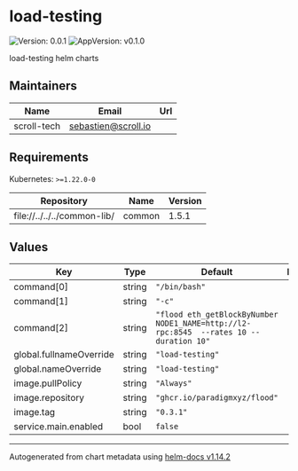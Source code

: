 # load-testing

![Version: 0.0.1](https://img.shields.io/badge/Version-0.0.1-informational?style=flat-square) ![AppVersion: v0.1.0](https://img.shields.io/badge/AppVersion-v0.1.0-informational?style=flat-square)

load-testing helm charts

## Maintainers

| Name | Email | Url |
| ---- | ------ | --- |
| scroll-tech | <sebastien@scroll.io> |  |

## Requirements

Kubernetes: `>=1.22.0-0`

| Repository | Name | Version |
|------------|------|---------|
| file://../../../common-lib/ | common | 1.5.1 |

## Values

| Key | Type | Default | Description |
|-----|------|---------|-------------|
| command[0] | string | `"/bin/bash"` |  |
| command[1] | string | `"-c"` |  |
| command[2] | string | `"flood eth_getBlockByNumber NODE1_NAME=http://l2-rpc:8545  --rates 10 --duration 10"` |  |
| global.fullnameOverride | string | `"load-testing"` |  |
| global.nameOverride | string | `"load-testing"` |  |
| image.pullPolicy | string | `"Always"` |  |
| image.repository | string | `"ghcr.io/paradigmxyz/flood"` |  |
| image.tag | string | `"0.3.1"` |  |
| service.main.enabled | bool | `false` |  |

----------------------------------------------
Autogenerated from chart metadata using [helm-docs v1.14.2](https://github.com/norwoodj/helm-docs/releases/v1.14.2)
